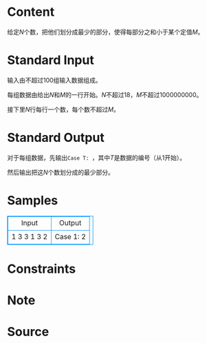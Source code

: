 
# Content

给定$N$个数，把他们划分成最少的部分，使得每部分之和小于某个定值$M$。

# Standard Input

输入由不超过$100$组输入数据组成。

每组数据由给出$N$和$M$的一行开始。$N$不超过$18$，$M$不超过$1000000000$。

接下里$N$行每行一个数，每个数不超过$M$。

# Standard Output

对于每组数据，先输出`Case T: `，其中$T$是数据的编号（从$1$开始）。

然后输出把这$N$个数划分成的最少部分。

# Samples

<style>
        table,table tr th, table tr td { border:1px solid #0094ff; }
        table { width: 200px; min-height: 25px; line-height: 25px; text-align: center; border-collapse: collapse;}   
    </style>
<table>
	<tr>
		<td>Input</td>
		<td>Output</td>
	</tr>
<tr><td>1
3 3
1 3 2</td><td>Case 1: 2</td></tr></table>


# Constraints



# Note



# Source


